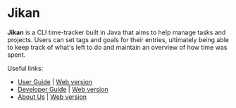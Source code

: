 # Jikan

**Jikan** is a CLI time-tracker built in Java that aims to help manage tasks and projects. Users can set tags and goals for their entries, ultimately being able to keep track of what's left to do and maintain an overview of how time was spent.

Useful links:
* [User Guide](UserGuide.md) | [Web version](https://ay1920s2-cs2113-t15-1.github.io/tp/UserGuide.html)
* [Developer Guide](DeveloperGuide.md) | [Web version](https://ay1920s2-cs2113-t15-1.github.io/tp/DeveloperGuide.html)
* [About Us](AboutUs.md) | [Web version](https://ay1920s2-cs2113-t15-1.github.io/tp/AboutUs.html)
